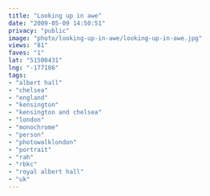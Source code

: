 ```yaml
---
title: "Looking up in awe"
date: "2009-05-09 14:50:51"
privacy: "public"
image: "photo/looking-up-in-awe/looking-up-in-awe.jpg"
views: "81"
faves: "1"
lat: "51500431"
lng: "-177186"
tags:
- "albert hall"
- "chelsea"
- "england"
- "kensington"
- "kensington and chelsea"
- "london"
- "monochrome"
- "person"
- "photowalklondon"
- "portrait"
- "rah"
- "rbkc"
- "royal albert hall"
- "uk"
---
```

<a href="/photos/2009/05/09/looking-up-in-awe"></a>
